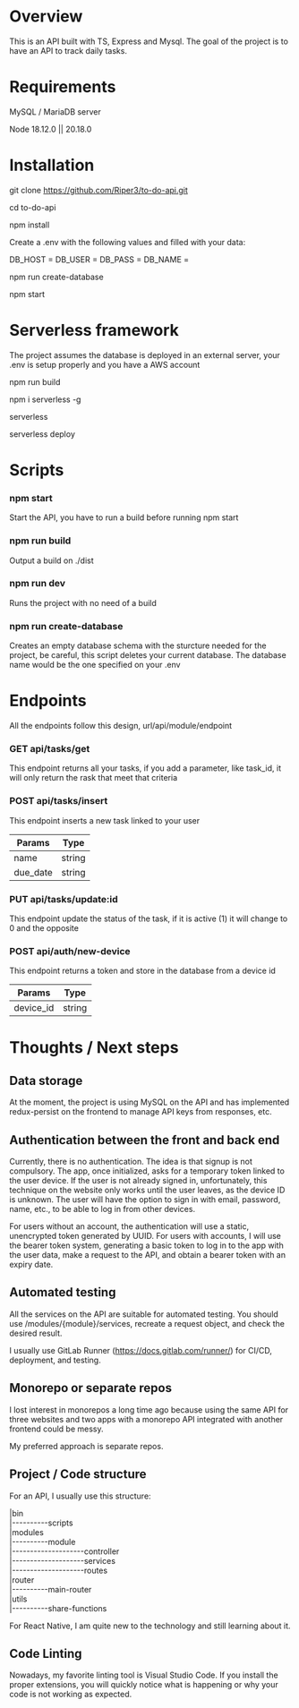 # Overview

This is an API built with TS, Express and Mysql. The goal of the project is to have an API to track daily tasks.

# Requirements

MySQL / MariaDB server

Node 18.12.0 || 20.18.0

# Installation

git clone https://github.com/Riper3/to-do-api.git

cd to-do-api

npm install

Create a .env with the following values and filled with your data:

DB_HOST =
DB_USER =
DB_PASS =
DB_NAME =

npm run create-database

npm start

# Serverless framework

The project assumes the database is deployed in an external server, your .env is setup properly and you have a AWS account

npm run build

npm i serverless -g

serverless

serverless deploy

# Scripts

### npm start

Start the API, you have to run a build before running npm start

### npm run build

Output a build on ./dist

### npm run dev

Runs the project with no need of a build

### npm run create-database

Creates an empty database schema with the sturcture needed for the project, be careful, this script deletes your current database. The database name would be the one specified on your .env

# Endpoints

All the endpoints follow this design, url/api/module/endpoint

### GET api/tasks/get

This endpoint returns all your tasks, if you add a parameter, like task_id, it will only return the rask that meet that criteria

### POST api/tasks/insert

This endpoint inserts a new task linked to your user

| Params  | Type |
| ------------- |:-------------:|
| name      | string     |
| due_date      | string     |

### PUT api/tasks/update:id

This endpoint update the status of the task, if it is active (1) it will change to 0 and the opposite

### POST api/auth/new-device

This endpoint returns a token and store in the database from a device id

| Params  | Type |
| ------------- |:-------------:|
| device_id      | string     |

# Thoughts / Next steps

## Data storage

At the moment, the project is using MySQL on the API and has implemented redux-persist on the frontend to manage API keys from responses, etc.

## Authentication between the front and back end

Currently, there is no authentication. The idea is that signup is not compulsory. The app, once initialized, asks for a temporary token linked to the user device. If the user is not already signed in, unfortunately, this technique on the website only works until the user leaves, as the device ID is unknown. The user will have the option to sign in with email, password, name, etc., to be able to log in from other devices.

For users without an account, the authentication will use a static, unencrypted token generated by UUID. For users with accounts, I will use the bearer token system, generating a basic token to log in to the app with the user data, make a request to the API, and obtain a bearer token with an expiry date.

## Automated testing

All the services on the API are suitable for automated testing. You should use /modules/{module}/services, recreate a request object, and check the desired result.

I usually use GitLab Runner (https://docs.gitlab.com/runner/) for CI/CD, deployment, and testing.

## Monorepo or separate repos

I lost interest in monorepos a long time ago because using the same API for three websites and two apps with a monorepo API integrated with another frontend could be messy.

My preferred approach is separate repos.

## Project / Code structure

For an API, I usually use this structure:

|bin <br />
|----------scripts <br />
|modules <br />
|----------module <br />
|--------------------controller <br />
|--------------------services <br />
|--------------------routes <br />
|router <br />
|----------main-router <br />
|utils <br />
|----------share-functions <br />

For React Native, I am quite new to the technology and still learning about it.

## Code Linting

Nowadays, my favorite linting tool is Visual Studio Code. If you install the proper extensions, you will quickly notice what is happening or why your code is not working as expected.
